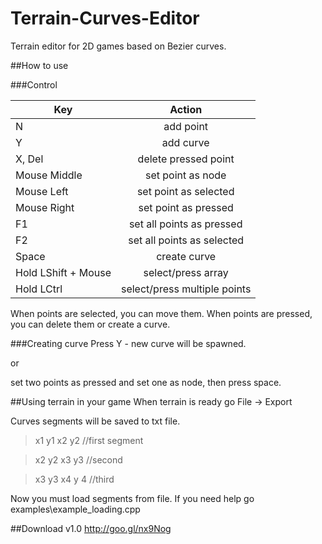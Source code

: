 # Terrain-Curves-Editor
Terrain editor for 2D games based on Bezier curves.

##How to use

###Control

| Key|Action|
| ------------- |:----------------------------------:|
| N             | add point                          |
| Y             | add curve                          |
| X, Del        | delete pressed point                |
| Mouse Middle  | set point as node                   |
| Mouse Left    | set point as selected               |
| Mouse Right   | set point as pressed                |
| F1            | set all points as pressed           |
| F2            | set all points as selected          |
| Space         | create curve                        |
| Hold LShift + Mouse| select/press array             |
| Hold LCtrl         | select/press multiple points   |
When points are selected, you can move them.
When points are pressed, you can delete them or create a curve.

###Creating curve
Press Y - new curve will be spawned.

or

set two points as pressed and set one as node, then press space.

##Using terrain in your game
When terrain is ready go File -> Export

Curves segments will be saved to txt file.

>x1 y1 x2 y2    //first segment

>x2 y2 x3 y3    //second

>x3 y3 x4 y 4   //third

Now you must load segments from file. If you need help go examples\example_loading.cpp

##Download
v1.0 http://goo.gl/nx9Nog
